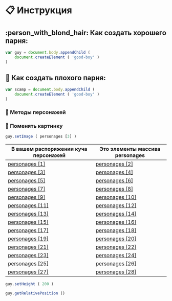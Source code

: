 # :clipboard: Инструкция

## :person_with_blond_hair: Как создать хорошего парня:
```javascript
var guy = document.body.appendChild (
    document.createElement ( 'good-boy' )
)
```
## :japanese_ogre: Как создать плохого парня:
```javascript
var scamp = document.body.appendChild (
    document.createElement ( 'good-boy' )
)
```

### :boy: Методы персонажей

### :boy: Поменять картинку
```javascript
guy.setImage ( personages [3] )
```


| В вашем распоряжении куча персонажей | Это элементы массива personages |
|-|-|
| [personages [1]](https://github.com/garevna/game/blob/master/personages/01.gif?raw=true) | [personages [2]](https://github.com/garevna/game/blob/master/personages/05.gif?raw=true) |
| [personages [3]](https://github.com/garevna/game/blob/master/personages/31.gif?raw=true) | [personages [4]](https://github.com/garevna/game/blob/master/personages/32.gif?raw=true) |
| [personages [5]](https://github.com/garevna/game/blob/master/personages/33.gif?raw=true) | [personages [6]](https://github.com/garevna/game/blob/master/personages/21.gif?raw=true) |
| [personages [7]](https://github.com/garevna/game/blob/master/personages/34.gif?raw=true) | [personages [8]](https://github.com/garevna/game/blob/master/personages/07.gif?raw=true) |
| [personages [9]](https://github.com/garevna/game/blob/master/personages/10-2.gif?raw=true) | [personages [10]](https://github.com/garevna/game/blob/master/personages/36.gif?raw=true) |
| [personages [11]](https://github.com/garevna/game/blob/master/personages/28.gif?raw=true) | [personages [12]](https://github.com/garevna/game/blob/master/personages/29-1.gif?raw=true) |
| [personages [13]](https://github.com/garevna/game/blob/master/personages/30.gif?raw=true) | [personages [14]](https://github.com/garevna/game/blob/master/personages/26.gif?raw=true) |
| [personages [15]](https://github.com/garevna/game/blob/master/personages/37.gif?raw=true) | [personages [16]](https://github.com/garevna/game/blob/master/personages/24.gif?raw=true) |
| [personages [17]](https://github.com/garevna/game/blob/master/personages/23.gif?raw=true) | [personages [18]](https://github.com/garevna/game/blob/master/personages/22.gif?raw=true) |
| [personages [19]](https://github.com/garevna/game/blob/master/personages/27.gif?raw=true) | [personages [20]](https://github.com/garevna/game/blob/master/personages/25.gif?raw=true) |
| [personages [21]](https://github.com/garevna/game/blob/master/personages/13.gif?raw=true) | [personages [22]](https://github.com/garevna/game/blob/master/personages/15.gif?raw=true) |
| [personages [23]](https://github.com/garevna/game/blob/master/personages/11.gif?raw=true) | [personages [24]](https://github.com/garevna/game/blob/master/personages/09.gif?raw=true) |
| [personages [25]](https://github.com/garevna/game/blob/master/personages/38.gif?raw=true) | [personages [26]](https://github.com/garevna/game/blob/master/personages/02.gif?raw=true) |
| [personages [27]](https://github.com/garevna/game/blob/master/personages/12.gif?raw=true) | [personages [28]](https://github.com/garevna/game/blob/master/personages/14.gif?raw=true) |
<!-- [personages [29]](https://github.com/garevna/game/blob/master/personages/17.gif?raw=true) -->


```javascript
guy.setHeight ( 200 )
```
```javascript
guy.getRelativePosition ()
```
